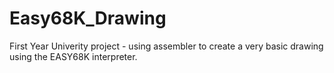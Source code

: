 # Easy68K_Drawing
First Year Univerity project - using assembler to create a very basic drawing using the EASY68K interpreter.

